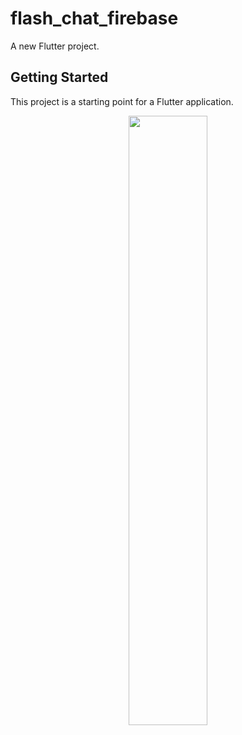 # flash_chat_firebase

A new Flutter project.

## Getting Started

This project is a starting point for a Flutter application.

<p align="center">
  <img src="https://user-images.githubusercontent.com/74076865/202318690-6bab1fed-e89f-4e7b-be8d-10a113e26f44.mp4" width="50%">  
</p>

